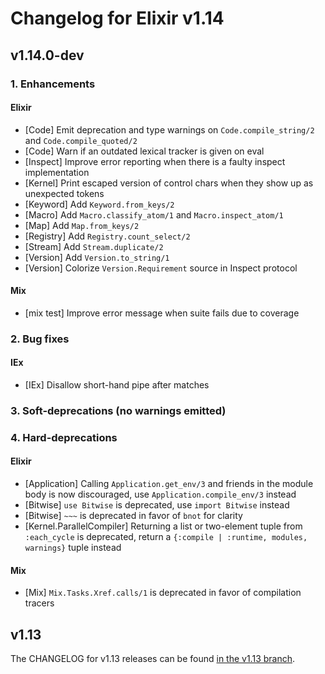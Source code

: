 # Changelog for Elixir v1.14

## v1.14.0-dev

### 1. Enhancements

#### Elixir

  * [Code] Emit deprecation and type warnings on `Code.compile_string/2` and `Code.compile_quoted/2`
  * [Code] Warn if an outdated lexical tracker is given on eval
  * [Inspect] Improve error reporting when there is a faulty inspect implementation
  * [Kernel] Print escaped version of control chars when they show up as unexpected tokens
  * [Keyword] Add `Keyword.from_keys/2`
  * [Macro] Add `Macro.classify_atom/1` and `Macro.inspect_atom/1`
  * [Map] Add `Map.from_keys/2`
  * [Registry] Add `Registry.count_select/2`
  * [Stream] Add `Stream.duplicate/2`
  * [Version] Add `Version.to_string/1`
  * [Version] Colorize `Version.Requirement` source in Inspect protocol

#### Mix

  * [mix test] Improve error message when suite fails due to coverage

### 2. Bug fixes

#### IEx

  * [IEx] Disallow short-hand pipe after matches

### 3. Soft-deprecations (no warnings emitted)

### 4. Hard-deprecations

#### Elixir

  * [Application] Calling `Application.get_env/3` and friends in the module body is now discouraged, use `Application.compile_env/3` instead
  * [Bitwise] `use Bitwise` is deprecated, use `import Bitwise` instead
  * [Bitwise] `~~~` is deprecated in favor of `bnot` for clarity
  * [Kernel.ParallelCompiler] Returning a list or two-element tuple from `:each_cycle` is deprecated, return a `{:compile | :runtime, modules, warnings}` tuple instead

#### Mix

  * [Mix] `Mix.Tasks.Xref.calls/1` is deprecated in favor of compilation tracers

## v1.13

The CHANGELOG for v1.13 releases can be found [in the v1.13 branch](https://github.com/elixir-lang/elixir/blob/v1.13/CHANGELOG.md).
